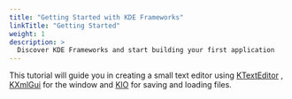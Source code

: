 ```yaml
---
title: "Getting Started with KDE Frameworks"
linkTitle: "Getting Started"
weight: 1
description: >
  Discover KDE Frameworks and start building your first application
---
```


This tutorial will guide you in creating a small text editor using
[KTextEditor](https://api.kde.org/frameworks/ktexteditor/html/index.html)
, [KXmlGui](https://api.kde.org/frameworks/kxmlgui/html/index.html) for
the window and [KIO](https://api.kde.org/frameworks/kio/html/index.html)
for saving and loading files.
